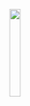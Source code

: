 <p align="center">
<!-- <img src="https://user-images.githubusercontent.com/80905013/193423638-1d37a040-c230-48b5-a7dc-78e5a56ed3e2.gif" width="25%"> -->
<img src="https://user-images.githubusercontent.com/80905013/230743021-df520947-eda8-4f39-9cbc-d9255dd1b909.gif" width="20%">
</p>

